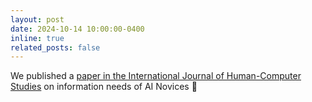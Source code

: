 ```yaml
---
layout: post
date: 2024-10-14 10:00:00-0400
inline: true
related_posts: false
---
```


We published a <a href='https://www.sciencedirect.com/science/article/pii/S1071581924001630'>paper in the International Journal of Human-Computer Studies</a> on information needs of AI Novices 🎉 
